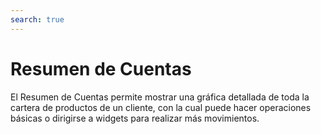 ```yaml
---
search: true
---
```


# Resumen de Cuentas

El Resumen de Cuentas permite mostrar una gráfica detallada de toda la cartera de productos de un cliente, con la cual puede hacer operaciones básicas o dirigirse a widgets para realizar más movimientos.

<iframe id="widgetFrame" src="https://widgets-es.modyo.com/personas/summary" width="100%"  frameBorder="0"  style="visibility:hidden;overflow:auto;margin-top:20px;"/>

### Funciones

Presenta la posición del cliente en los distintos productos que tiene con la institución financiera. (Cuentas y Tarjetas).

Los resúmenes individuales presentan la información del producto específico de manera numérica y gráfica.

#### Cuenta Corriente

La sección de Cuenta Corriente permite ver un resumen general de los montos disponibles, además de acceso a operaciones como transferencias y movimientos.

| Funcionalidad    | Descripción                                                                              |
|:-----------------|:-----------------------------------------------------------------------------------------|
| Saldo disponible | Muestra el saldo total disponible en la cuenta corriente.                                |
| Total Cargos     | Permite ver el total de cargos de cada cuenta.                                           |
| Total Abonos     | Muestra el total de abonos o depósitos que se le han hecho a una cuenta.                 |
| Linea de Crédito | Muestra el estado de la línea de crédito de la cuenta.                                   |
| Monto disponible | Muestra el monto total disponible en la línea de crédito de la cuenta.                   |
| Transferir       | Deriva al widget de Transferencias de cada cuenta.                                       |
| Movimientos      | Deriva al widget de Movimientos de la cuenta, para ver detalladamente cada uno de ellos. |

#### Cuenta Vista

Esta sección tiene las mismas funciones que la de Cuenta Corriente. Sin embargo, sólo cambia en la sección Linea de Crédito, donde se reemplaza por los últimos movimientos y cargos realizados al producto.

| Funcionalidad       | Descripción                                                                                            |
|:--------------------|:-------------------------------------------------------------------------------------------------------|
| Saldo disponible    | Muestra el saldo total disponible en la cuenta corriente.                                              |
| Total Cargos        | Permite ver el total de cargos de cada cuenta.                                                         |
| Total Abonos        | Muestra el total de abonos o depósitos que se le han hecho a una cuenta.                               |
| Últimos movimientos | Muestra un listado de los últimos movimientos y cargos hechos a la cuenta, junto con su monto y fecha. |
| Transferir          | Deriva al widget de Transferencias de cada cuenta.                                                     |
| Movimientos         | Deriva al widget de Movimientos de la cuenta, para ver detalladamente cada uno de ellos.               |

#### Tarjetas de Crédito

Cada una de las tarjetas de crédito tiene su propio módulo gráfico, que permite ver los detalles de cada una de ellas, su monto utilizado y disponible y los últimos movimientos.
Además, separa el cupo nacional del internacional, incluyendo una gráfica que permite ver en proporción lo utilizado.

| Funcionalidad       | Descripción                                                                                                                                     |
|:--------------------|:------------------------------------------------------------------------------------------------------------------------------------------------|
| Monto nacional      | Muestra el monto nacional utilizado y autorizado, además de una gráfica que indica el primer número en pesos versus el total autorizado.        |
| Monto internacional | Muestra el monto internacional utilizado y autorizado, además de una gráfica que indica el primer número versus el total autorizado en dólares. |
| Pagar               | Deriva al widget de Pago de Tarjetas, donde podrá abonar los montos facturados.                                                                 |
| Movimientos         | Deriva al widget de Movimientos de la tarjeta, para ver detalladamente cada uno de ellos.                                                       |


<script>

  export default {
    mounted() {

      function setIframeHeightCO(id, ht) {
          var ifrm = document.getElementById(id);
          if(ifrm) {
            ifrm.style.visibility = 'hidden';
            // some IE versions need a bit added or scrollbar appears
            ifrm.style.height = ht + 4 + "px";
            ifrm.style.visibility = 'visible';
          }
      }


      // iframed document sends its height using postMessage
      function handleDocHeightMsg(e) {
          // check origin
          if ( e.origin === 'https://widgets-es.modyo.com' ) {
              // parse data
              var data = JSON.parse( e.data );

              console.log('data:', data)
              // check data object
              if ( data['docHeight'] ) {
                  setIframeHeightCO( 'widgetFrame', data['docHeight'] );
              } else {
                  setIframeHeightCO( 'widgetFrame', 700 );
              }
          }
      }

      // assign message handler
      if ( window.addEventListener ) {
          window.addEventListener('message', handleDocHeightMsg, false);
      }
    }
  }

</script>
